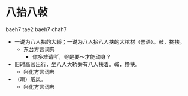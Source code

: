 



# 八抬八㪕
baeh7 tae2 baeh7 chah7
+ 一说为八人抬的大轿；一说为八人抬八人扶的大棺材（詈语）。㪕，搀扶。
  * 东台方言词典
    - 你多难请吖，哿是要～才能动身？
+ 旧时高官出行，坐八人大轿旁有八人扶着。㪕，搀扶。
  * 兴化方言词典
+ （喻）威风。
  * 兴化方言词典
